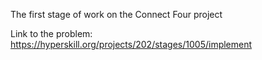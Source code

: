 The first stage of work on the Connect Four project

Link to the problem: https://hyperskill.org/projects/202/stages/1005/implement
